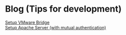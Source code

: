 # Blog (Tips for development)
[Setup VMware Bridge](VMware_Bridge_Setup.md)  
[Setup Apache Server (with mutual authentication)](Apache_Server.md)  
